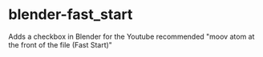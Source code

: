 # blender-fast_start
Adds a checkbox in Blender for the Youtube recommended "moov atom at the front of the file (Fast Start)" 
